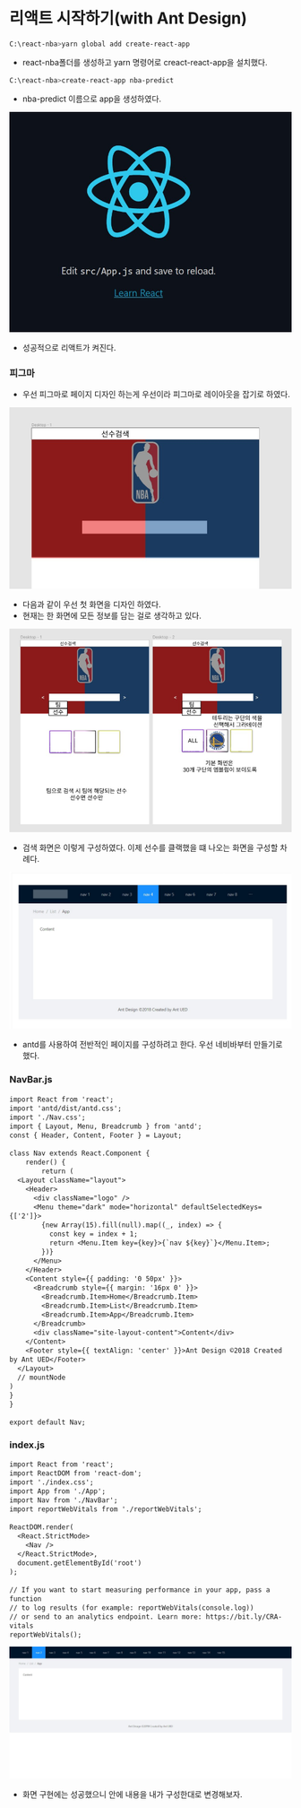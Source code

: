 # 리액트 시작하기(with Ant Design)

```bash
C:\react-nba>yarn global add create-react-app
```

- react-nba폴더를 생성하고 yarn 명령어로 creact-react-app을 설치했다.

```bash
C:\react-nba>create-react-app nba-predict
```

- nba-predict 이름으로 app을 생성하였다.

![62](./img/62.jpg)

- 성공적으로 리액트가 켜진다.

### 피그마

- 우선 피그마로 페이지 디자인 하는게 우선이라 피그마로 레이아웃을 잡기로 하였다.

![63](./img/63.jpg)

- 다음과 같이 우선 첫 화면을 디자인 하였다. 
- 현재는 한 화면에 모든 정보를 담는 걸로 생각하고 있다.

![64](./img/64.jpg)

- 검색 화면은 이렇게 구성하였다. 이제 선수를 클랙했을 떄 나오는  화면을 구성할 차례다.

![65](./img/65.jpg)

- antd를 사용하여 전반적인 페이지를 구성하려고 한다. 우선 네비바부터 만들기로 했다.

### NavBar.js

```react
import React from 'react';
import 'antd/dist/antd.css';
import './Nav.css';
import { Layout, Menu, Breadcrumb } from 'antd';
const { Header, Content, Footer } = Layout;

class Nav extends React.Component {
    render() {
        return (
  <Layout className="layout">
    <Header>
      <div className="logo" />
      <Menu theme="dark" mode="horizontal" defaultSelectedKeys={['2']}>
        {new Array(15).fill(null).map((_, index) => {
          const key = index + 1;
          return <Menu.Item key={key}>{`nav ${key}`}</Menu.Item>;
        })}
      </Menu>
    </Header>
    <Content style={{ padding: '0 50px' }}>
      <Breadcrumb style={{ margin: '16px 0' }}>
        <Breadcrumb.Item>Home</Breadcrumb.Item>
        <Breadcrumb.Item>List</Breadcrumb.Item>
        <Breadcrumb.Item>App</Breadcrumb.Item>
      </Breadcrumb>
      <div className="site-layout-content">Content</div>
    </Content>
    <Footer style={{ textAlign: 'center' }}>Ant Design ©2018 Created by Ant UED</Footer>
  </Layout>
  // mountNode
)
}
}

export default Nav;
```

### index.js

```react
import React from 'react';
import ReactDOM from 'react-dom';
import './index.css';
import App from './App';
import Nav from './NavBar';
import reportWebVitals from './reportWebVitals';

ReactDOM.render(
  <React.StrictMode>
    <Nav />
  </React.StrictMode>,
  document.getElementById('root')
);

// If you want to start measuring performance in your app, pass a function
// to log results (for example: reportWebVitals(console.log))
// or send to an analytics endpoint. Learn more: https://bit.ly/CRA-vitals
reportWebVitals();
```

![66](./img/66.jpg)

- 화면 구현에는 성공했으니 안에 내용을 내가 구성한대로 변경해보자.